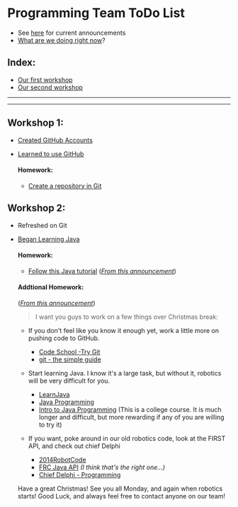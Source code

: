<!---
	OHS Robotics Programming Team ToDo list
	
	Instructions for editing this file:
	1. Add your edit
	2. Add a section header with ## header ##
	3. Link to your section in the index with [Header](#header)
	4. Save and commit
-->



# Programming Team ToDo List #
* See [here](https://github.com/owatonnarobotics/ToDo/labels/announcement) for current announcements
* [What are we doing right now](#homework-1)?

## Index: ##
* [Our first workshop](#workshop-1)
* [Our second workshop](#workshop-2)

****
****

## Workshop 1: ##
* [Created GitHub Accounts](https://github.com/join)
* [Learned to use GitHub](https://try.github.io/levels/1/challenges/1)
	
	#### Homework: ####
	* [Create a repository in Git](https://help.github.com/articles/create-a-repo/)

## Workshop 2: ##
* Refreshed on Git
* [Began Learning Java](https://github.com/owatonnarobotics/ToDo/issues/1)

	#### Homework: ####
	* [Follow this Java tutorial](http://www.caveofprogramming.com/javatutorial/java-tutorial-1-compiling-and-running-a-java-program.html) ([*From this announcement*](https://github.com/owatonnarobotics/ToDo/issues/2))
	
	#### Addtional Homework: ####
	([*From this announcement*](https://github.com/owatonnarobotics/ToDo/issues/3))
	>I want you guys to work on a few things over Christmas break:
	
	* If you don't feel like you know it enough yet, work a little more on pushing code to GitHub.
		* [Code School -Try Git](https://try.github.io/levels/1/challenges/1)
		* [git - the simple guide](http://rogerdudler.github.io/git-guide/)
	
	* Start learning Java. I know it's a large task, but without it, robotics will be very difficult for you.
		* [LearnJava](http://www.learnjavaonline.org/)
		* [Java Programming](https://www.youtube.com/watch?v=WPvGqX-TXP0)
		* [Intro to Java Programming](https://www.udacity.com/course/cs046) (This is a college course. It is much longer and difficult, but more rewarding if any of you are willing to try it)
	
	* If you want, poke around in our old robotics code, look at the FIRST API, and check out chief Delphi
		* [2014RobotCode](https://github.com/owatonnarobotics/2014RobotCode)
		* [FRC Java API](http://robotics.francisparker.org/javadoc/) *(I think that's the right one...)*
		* [Chief Delphi - Programming](http://www.chiefdelphi.com/forums/forumdisplay.php?f=51)
	
	
	Have a great Christmas! See you all Monday, and again when robotics starts!
Good Luck, and always feel free to contact anyone on our team!
